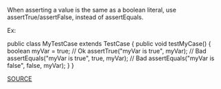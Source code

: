When asserting a value is the same as a boolean literal, use assertTrue/assertFalse, instead of assertEquals.

Ex:


public class MyTestCase extends TestCase {
	public void testMyCase() {
		boolean myVar = true;
		// Ok
		assertTrue("myVar is true", myVar);
		// Bad
		assertEquals("myVar is true", true, myVar);
		// Bad
		assertEquals("myVar is false", false, myVar);
	}
}

[SOURCE](https://pmd.github.io/pmd-5.3.3/pmd-java/rules/java/junit.html#UseAssertTrueInsteadOfAssertEquals)
